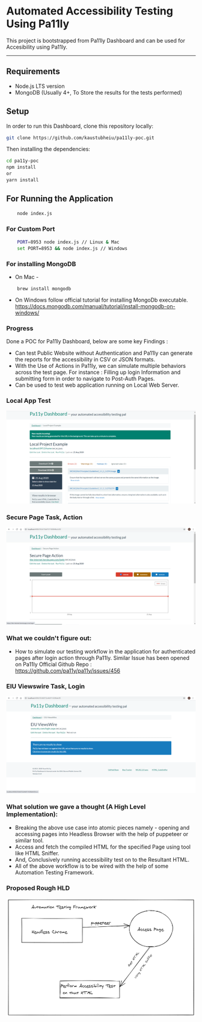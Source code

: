 # Automated Accessibility Testing Using Pa11ly

This project is bootstrapped from Pa11ly Dashboard and can be used for Accesibility using Pa11ly.

---

## Requirements

- Node.js LTS version
- MongoDB (Usually 4+, To Store the results for the tests performed)



## Setup

In order to run this Dashboard, clone this repository locally:

```sh
git clone https://github.com/kaustubheiu/pa11ly-poc.git
```

Then installing the dependencies:

```sh
cd pa11y-poc
npm install
or
yarn install
```
## For Running the Application
```sh
    node index.js
```

### For Custom Port
```sh
    PORT=8953 node index.js // Linux & Mac
    set PORT=8953 && node index.js // Windows
```

### For installing MongoDB
- On Mac - 
```
    brew install mongodb
```
- On Windows follow official tutorial for installing MongoDb executable.
 https://docs.mongodb.com/manual/tutorial/install-mongodb-on-windows/


### Progress
Done a POC for Pa11ly Dashboard, below are some key Findings :
- Can test Public Website without Authentication and Pa11ly can generate the reports for the accessibility in CSV or JSON formats.
- With the Use of Actions in Pa11ly, we can simulate multiple behaviors across the test page. For instance : Filling up login Information and submitting form in order to navigate to Post-Auth Pages.
- Can be used to test web application running on Local Web Server.

### Local App Test
![image info](./readmeImages/local.png)

### Secure Page Task, Action
![image info](./readmeImages/securepage.png)


### What we couldn't figure out:
- How to simulate our testing workflow in the application for authenticated pages after login action through Pa11ly. 
Similar Issue has been opened on Pa11ly Official Github Repo : https://github.com/pa11y/pa11y/issues/456

### EIU Viewswire Task, Login
![image info](./readmeImages/viewswire.png)



### What solution we gave a thought (A High Level Implementation):
- Breaking the above use case into atomic pieces namely - opening and accessing pages into Headless Browser with the help of puppeteer or similar tool.
- Access and fetch the compiled HTML for the specified Page using tool like HTML Sniffer.
- And, Conclusively running accessibility test on to the Resultant HTML.
- All of the above workflow is to be wired with the help of some Automation Testing Framework.

### Proposed Rough HLD
![image info](./readmeImages/HLD.png)
